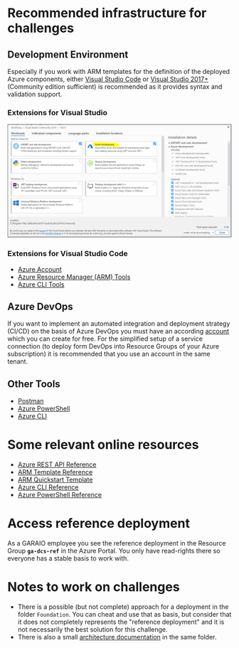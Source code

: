 # Recommended infrastructure for challenges
## Development Environment
Especially if you work with ARM templates for the definition of the deployed Azure components, either [Visual Studio Code](https://code.visualstudio.com/) or [Visual Studio 2017+](https://visualstudio.microsoft.com/de/vs/) (Community edition sufficient) is recommended as it provides syntax and validation support.

### Extensions for Visual Studio
![](..\Resources\Preparation_VisualStudio2019-Configuration.png)

### Extensions for Visual Studio Code
-   [Azure Account](https://marketplace.visualstudio.com/items?itemName=ms-vscode.azure-account)
-   [Azure Resource Manager (ARM) Tools](https://marketplace.visualstudio.com/items?itemName=ms-vscode.azure-account)
-   [Azure CLI Tools](https://marketplace.visualstudio.com/items?itemName=ms-vscode.azurecli)

## Azure DevOps
If you want to implement an automated integration and deployment strategy (CI/CD) on the basis of Azure DevOps you must have an according [account](https://azure.microsoft.com/en-us/services/devops/) which you can create for free.
For the simplified setup of a service connection (to deploy form DevOps into Resource Groups of your Azure subscription) it is recommended that you use an account in the same tenant.

## Other Tools
-   [Postman](https://www.postman.com/downloads/)
-   [Azure PowerShell](https://github.com/Azure/azure-powershell#installation)
-   [Azure CLI](https://docs.microsoft.com/en-us/cli/azure/install-azure-cli-windows?view=azure-cli-latest)

# Some relevant online resources
- [Azure REST API Reference](https://docs.microsoft.com/en-us/rest/api/azure/)
- [ARM Template Reference](https://docs.microsoft.com/en-us/azure/templates/)
- [ARM Quickstart Template](https://azure.microsoft.com/en-us/resources/templates/)
- [Azure CLI Reference](https://docs.microsoft.com/en-us/cli/azure/?view=azure-cli-latest)
- [Azure PowerShell Reference](https://docs.microsoft.com/en-us/powershell/module/az.resources/?view=azps-3.4.0)

# Access reference deployment
As a GARAIO employee you see the reference deployment in the Resource Group **`ga-dcs-ref`** in the Azure Portal. You only have read-rights there so everyone has a stable basis to work with.

# Notes to work on challenges
* There is a possible (but not complete) approach for a deployment in the folder `Foundation`. You can cheat and use that as basis, but consider that it does not completely represents the "reference deployment" and it is not necessarily the best solution for this challenge.
* There is also a small [architecture documentation](..\Foundation\README.md) in the same folder.
